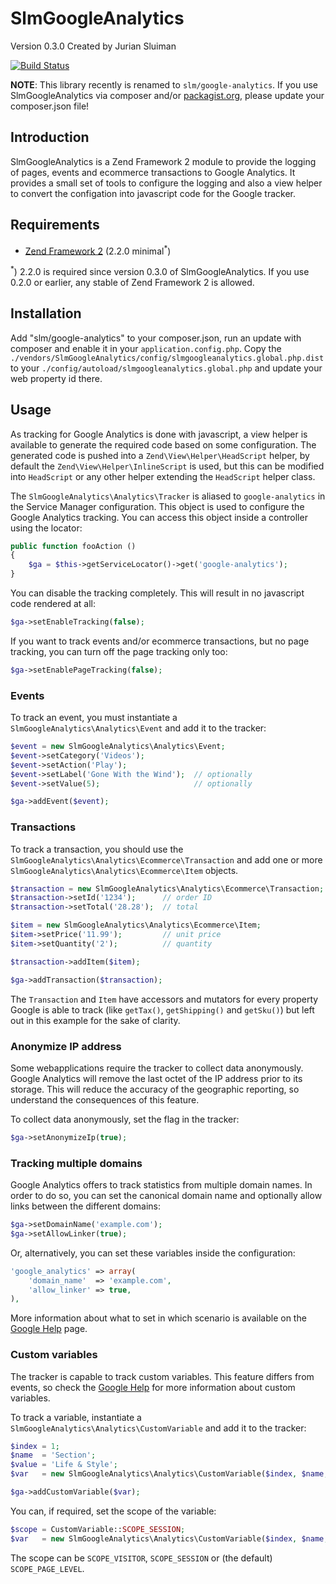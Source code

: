SlmGoogleAnalytics
===
Version 0.3.0 Created by Jurian Sluiman

[![Build Status](https://secure.travis-ci.org/juriansluiman/SlmGoogleAnalytics.png?branch=master)](http://travis-ci.org/juriansluiman/SlmGoogleAnalytics)

**NOTE**: This library recently is renamed to `slm/google-analytics`. If you use
SlmGoogleAnalytics via composer and/or [packagist.org](http://packagist.org),
please update your composer.json file!

Introduction
---
SlmGoogleAnalytics is a Zend Framework 2 module to provide the logging of pages, events and
ecommerce transactions to Google Analytics. It provides a small set of tools to
configure the logging and also a view helper to convert the configation into
javascript code for the Google tracker.

Requirements
---
* [Zend Framework 2](https://github.com/zendframework/zf2) (2.2.0 minimal<sup>\*</sup>)

<sup>\*</sup>) 2.2.0 is required since version 0.3.0 of SlmGoogleAnalytics. If you
use 0.2.0 or earlier, any stable of Zend Framework 2 is allowed.

Installation
---
Add "slm/google-analytics" to your composer.json, run an update with
composer and enable it in your `application.config.php`. Copy the
`./vendors/SlmGoogleAnalytics/config/slmgoogleanalytics.global.php.dist`
to your `./config/autoload/slmgoogleanalytics.global.php`
and update your web property id there.

Usage
---
As tracking for Google Analytics is done with javascript, a view helper is
available to generate the required code based on some configuration. The
generated code is pushed into a `Zend\View\Helper\HeadScript` helper, by default
the `Zend\View\Helper\InlineScript` is used, but this can be modified into
`HeadScript` or any other helper extending the `HeadScript` helper class.

The `SlmGoogleAnalytics\Analytics\Tracker` is aliased to `google-analytics` in
the Service Manager configuration. This object is used to configure the Google
Analytics tracking. You can access this object inside a controller using the locator:

```php
public function fooAction ()
{
    $ga = $this->getServiceLocator()->get('google-analytics');
}
```

You can disable the tracking completely. This will result in no javascript code rendered at all:

```php
$ga->setEnableTracking(false);
```

If you want to track events and/or ecommerce transactions, but no page tracking,
you can turn off the page tracking only too:

```php
$ga->setEnablePageTracking(false);
```

### Events
To track an event, you must instantiate a `SlmGoogleAnalytics\Analytics\Event`
and add it to the tracker:

```php
$event = new SlmGoogleAnalytics\Analytics\Event;
$event->setCategory('Videos');
$event->setAction('Play');
$event->setLabel('Gone With the Wind');  // optionally
$event->setValue(5);                     // optionally

$ga->addEvent($event);
```

### Transactions
To track a transaction, you should use the
`SlmGoogleAnalytics\Analytics\Ecommerce\Transaction` and add one or more
`SlmGoogleAnalytics\Analytics\Ecommerce\Item` objects.

```php
$transaction = new SlmGoogleAnalytics\Analytics\Ecommerce\Transaction;
$transaction->setId('1234');      // order ID
$transaction->setTotal('28.28');  // total

$item = new SlmGoogleAnalytics\Analytics\Ecommerce\Item;
$item->setPrice('11.99');         // unit price
$item->setQuantity('2');          // quantity

$transaction->addItem($item);

$ga->addTransaction($transaction);
```

The `Transaction` and `Item` have accessors and mutators for every property
Google is able to track (like `getTax()`, `getShipping()` and `getSku()`) but
left out in this example for the sake of clarity.

### Anonymize IP address
Some webapplications require the tracker to collect data anonymously. Google
Analytics will remove the last octet of the IP address prior to its storage.
This will reduce the accuracy of the geographic reporting, so understand the
consequences of this feature.

To collect data anonymously, set the flag in the tracker:

```php
$ga->setAnonymizeIp(true);
```

### Tracking multiple domains
Google Analytics offers to track statistics from multiple domain names. In 
order to do so, you can set the canonical domain name and optionally allow
links between the different domains:

```php
$ga->setDomainName('example.com');
$ga->setAllowLinker(true);
```

Or, alternatively, you can set these variables inside the configuration:

```php
'google_analytics' => array(
    'domain_name'  => 'example.com',
    'allow_linker' => true,
),
```

More information about what to set in which scenario is available on the
[Google Help](https://developers.google.com/analytics/devguides/collection/gajs/gaTrackingSite) page.

### Custom variables
The tracker is capable to track custom variables. This feature differs from events,
so check the [Google Help](https://developers.google.com/analytics/devguides/collection/gajs/gaTrackingCustomVariables)
for more information about custom variables.

To track a variable, instantiate a `SlmGoogleAnalytics\Analytics\CustomVariable` and
add it to the tracker:

```php
$index = 1;
$name  = 'Section';
$value = 'Life & Style';
$var   = new SlmGoogleAnalytics\Analytics\CustomVariable($index, $name, $value);

$ga->addCustomVariable($var);
```

You can, if required, set the scope of the variable:

```php
$scope = CustomVariable::SCOPE_SESSION;
$var   = new SlmGoogleAnalytics\Analytics\CustomVariable($index, $name, $value, $scope);
```

The scope can be `SCOPE_VISITOR`, `SCOPE_SESSION` or (the default) `SCOPE_PAGE_LEVEL`.
